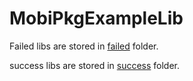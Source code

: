 # MobiPkgExampleLib

Failed libs are stored in [failed](fail-libs) folder.

success libs are stored in [success](success-libs) folder.
